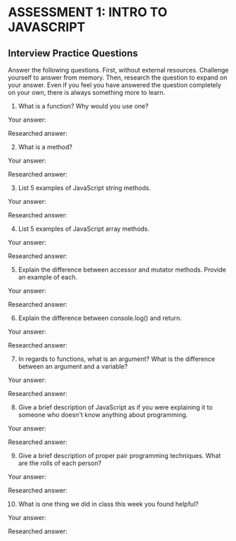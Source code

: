 # ASSESSMENT 1: INTRO TO JAVASCRIPT
## Interview Practice Questions

Answer the following questions. First, without external resources. Challenge yourself to answer from memory. Then, research the question to expand on your answer. Even if you feel you have answered the question completely on your own, there is always something more to learn.   

1. What is a function? Why would you use one?

  Your answer:

  Researched answer:


2. What is a method?

  Your answer:

  Researched answer:


3. List 5 examples of JavaScript string methods.

  Your answer:

  Researched answer:


4. List 5 examples of JavaScript array methods.

  Your answer:

  Researched answer:


5. Explain the difference between accessor and mutator methods. Provide an example of each.

  Your answer:

  Researched answer:


6. Explain the difference between console.log() and return.

  Your answer:

  Researched answer:


7. In regards to functions, what is an argument? What is the difference between an argument and a variable?

  Your answer:

  Researched answer:


8. Give a brief description of JavaScript as if you were explaining it to someone who doesn't know anything about programming.

  Your answer:

  Researched answer:


9. Give a brief description of proper pair programming techniques. What are the rolls of each person?

  Your answer:

  Researched answer:


10. What is one thing we did in class this week you found helpful?  

  Your answer:

  Researched answer:
